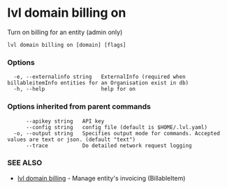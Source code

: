 # lvl domain billing on

Turn on billing for an entity (admin only)

```
lvl domain billing on [domain] [flags]
```

### Options

```
  -e, --externalinfo string   ExternalInfo (required when billableitemInfo entities for an Organisation exist in db)
  -h, --help                  help for on
```

### Options inherited from parent commands

```
      --apikey string   API key
      --config string   config file (default is $HOME/.lvl.yaml)
  -o, --output string   Specifies output mode for commands. Accepted values are text or json. (default "text")
      --trace           Do detailed network request logging
```

### SEE ALSO

* [lvl domain billing](lvl_domain_billing.md)	 - Manage entity's invoicing (BillableItem)

